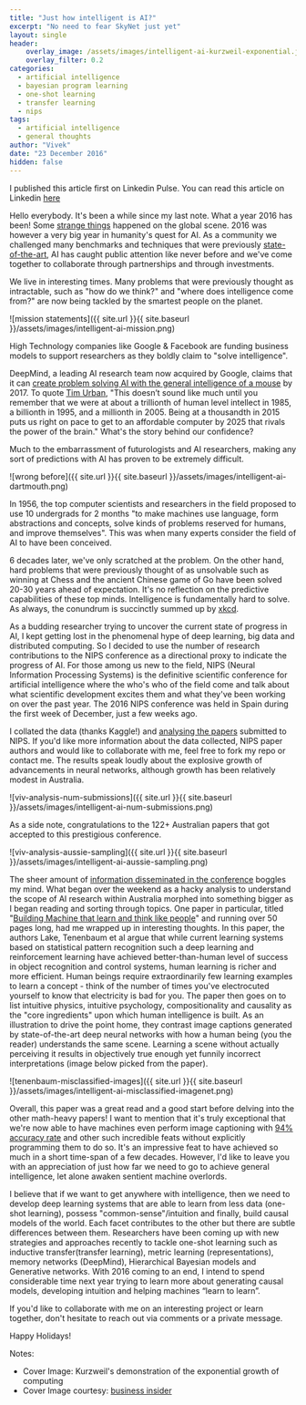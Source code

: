```yaml
---
title: "Just how intelligent is AI?"
excerpt: "No need to fear SkyNet just yet"
layout: single
header:
    overlay_image: /assets/images/intelligent-ai-kurzweil-exponential.jpg
    overlay_filter: 0.2
categories:
  - artificial intelligence
  - bayesian program learning
  - one-shot learning
  - transfer learning
  - nips
tags:
  - artificial intelligence
  - general thoughts
author: "Vivek"
date: "23 December 2016"
hidden: false
---
```


I published this article first on Linkedin Pulse. You can read this  article on Linkedin [here](https://www.linkedin.com/pulse/just-how-intelligent-ai-vivek-bharadwaj/)

Hello everybody. It's been a while since my last note. What a year 2016 has been! Some [strange things](http://www.thelocal.de/20161114/how-german-media-depicts-trumps-victory?lipi=urn%3Ali%3Apage%3Ad_flagship3_pulse_read%3BBY7aDbmqRcKhTK3UhjhNxQ%3D%3D) happened on the global scene. 2016 was however a very big year in humanity's quest for AI. As a community we challenged many benchmarks and techniques that were previously [state-of-the-art](http://www.theverge.com/2016/3/9/11185030/google-deepmind-alphago-go-artificial-intelligence-impact?lipi=urn%3Ali%3Apage%3Ad_flagship3_pulse_read%3BBY7aDbmqRcKhTK3UhjhNxQ%3D%3D), AI has caught public attention like never before and we've come together to collaborate through partnerships and through investments.

We live in interesting times. Many problems that were previously thought as intractable, such as "how do we think?" and "where does intelligence come from?" are now being tackled by the smartest people on the planet.

![mission statements]({{ site.url }}{{ site.baseurl }}/assets/images/intelligent-ai-mission.png)

High Technology companies like Google & Facebook are funding business models to support researchers as they boldly claim to "solve intelligence".

DeepMind, a leading AI research team now acquired by Google, claims that it can [create problem solving AI with the general intelligence of a mouse](http://lesswrong.com/lw/nus/deepmind_plans_for_ratlevel_ai/?lipi=urn%3Ali%3Apage%3Ad_flagship3_pulse_read%3BBY7aDbmqRcKhTK3UhjhNxQ%3D%3D) by 2017. To quote [Tim Urban](http://waitbutwhy.com/2015/01/artificial-intelligence-revolution-1.html?lipi=urn%3Ali%3Apage%3Ad_flagship3_pulse_read%3BBY7aDbmqRcKhTK3UhjhNxQ%3D%3D), "This doesn’t sound like much until you remember that we were at about a trillionth of human level intellect in 1985, a billionth in 1995, and a millionth in 2005. Being at a thousandth in 2015 puts us right on pace to get to an affordable computer by 2025 that rivals the power of the brain." What's the story behind our confidence?

Much to the embarrassment of futurologists and AI researchers, making any sort of predictions with AI has proven to be extremely difficult.

![wrong before]({{ site.url }}{{ site.baseurl }}/assets/images/intelligent-ai-dartmouth.png)

In 1956, the top computer scientists and researchers in the field proposed to use 10 undergrads for 2 months "to make machines use language, form abstractions and concepts, solve kinds of problems reserved for humans, and improve themselves". This was when many experts consider the field of AI to have been conceived.

6 decades later, we've only scratched at the problem. On the other hand, hard problems that were previously thought of as unsolvable such as winning at Chess and the ancient Chinese game of Go have been solved 20-30 years ahead of expectation. It's no reflection on the predictive capabilities of these top minds. Intelligence is fundamentally hard to solve. As always, the conundrum is succinctly summed up by [xkcd](http://xkcd.com/1425/?lipi=urn%3Ali%3Apage%3Ad_flagship3_pulse_read%3BBY7aDbmqRcKhTK3UhjhNxQ%3D%3D).

As a budding researcher trying to uncover the current state of progress in AI, I kept getting lost in the phenomenal hype of deep learning, big data and distributed computing. So I decided to use the number of research contributions to the NIPS conference as a directional proxy to indicate the progress of AI. For those among us new to the field, NIPS (Neural Information Processing Systems) is the definitive scientific conference for artificial intelligence where the who's who of the field come and talk about what scientific development excites them and what they've been working on over the past year. The 2016 NIPS conference was held in Spain during the first week of December, just a few weeks ago.

I collated the data (thanks Kaggle!) and [analysing the papers](http://github.com/vivekbharadwaj/nips_papers_analysis?lipi=urn%3Ali%3Apage%3Ad_flagship3_pulse_read%3BBY7aDbmqRcKhTK3UhjhNxQ%3D%3D) submitted to NIPS. If you'd like more information about the data collected, NIPS paper authors and would like to collaborate with me, feel free to fork my repo or contact me. The results speak loudly about the explosive growth of advancements in neural networks, although growth has been relatively modest in Australia.

![viv-analysis-num-submissions]({{ site.url }}{{ site.baseurl }}/assets/images/intelligent-ai-num-submissions.png)

As a side note, congratulations to the 122+ Australian papers that got accepted to this prestigious conference.

![viv-analysis-aussie-sampling]({{ site.url }}{{ site.baseurl }}/assets/images/intelligent-ai-aussie-sampling.png)

The sheer amount of [information disseminated in the conference](http://nips.cc/Conferences/2016/SpotlightVideos?lipi=urn%3Ali%3Apage%3Ad_flagship3_pulse_read%3BBY7aDbmqRcKhTK3UhjhNxQ%3D%3D) boggles my mind. What began over the weekend as a hacky analysis to understand the scope of AI research within Australia morphed into something bigger as I began reading and sorting through topics. One paper in particular, titled "[Building Machine that learn and think like people](http://arxiv.org/abs/1604.00289?lipi=urn%3Ali%3Apage%3Ad_flagship3_pulse_read%3BBY7aDbmqRcKhTK3UhjhNxQ%3D%3D)" and running over 50 pages long, had me wrapped up in interesting thoughts. In this paper, the authors Lake, Tenenbaum et al argue that while current learning systems based on statistical pattern recognition such a deep learning and reinforcement learning have achieved better-than-human level of success in object recognition and control systems, human learning is richer and more efficient. Human beings require extraordinarily few learning examples to learn a concept - think of the number of times you've electrocuted yourself to know that electricity is bad for you. The paper then goes on to list intuitive physics, intuitive psychology, compositionality and causality as the "core ingredients" upon which human intelligence is built. As an illustration to drive the point home, they contrast image captions generated by state-of-the-art deep neural networks with how a human being (you the reader) understands the same scene. Learning a scene without actually perceiving it results in objectively true enough yet funnily incorrect interpretations (image below picked from the paper).

![tenenbaum-misclassified-images]({{ site.url }}{{ site.baseurl }}/assets/images/intelligent-ai-misclassified-imagenet.png)

Overall, this paper was a great read and a good start before delving into the other math-heavy papers! I want to mention that it's truly exceptional that we're now able to have machines even perform image captioning with [94% accuracy rate](http://www.techtimes.com/articles/179240/20160924/google-image-captioning-artificial-intelligence-system-has-94-percent-accuracy.htm?lipi=urn%3Ali%3Apage%3Ad_flagship3_pulse_read%3BBY7aDbmqRcKhTK3UhjhNxQ%3D%3D) and other such incredible feats without explicitly programming them to do so. It's an impressive feat to have achieved so much in a short time-span of a few decades. However, I'd like to leave you with an appreciation of just how far we need to go to achieve general intelligence, let alone awaken sentient machine overlords.

I believe that if we want to get anywhere with intelligence, then we need to develop deep learning systems that are able to learn from less data (one-shot learning), possess "common-sense"/intuition and finally, build causal models of the world. Each facet contributes to the other but there are subtle differences between them. Researchers have been coming up with new strategies and approaches recently to tackle one-shot learning such as inductive transfer(transfer learning), metric learning (representations), memory networks (DeepMind), Hierarchical Bayesian models and Generative networks. With 2016 coming to an end, I intend to spend considerable time next year trying to learn more about generating causal models, developing intuition and helping machines “learn to learn”.

If you'd like to collaborate with me on an interesting project or learn together, don't hesitate to reach out via comments or a private message.

Happy Holidays!

Notes: <br>
- Cover Image: Kurzweil's demonstration of the exponential growth of computing <br>
- Cover Image courtesy: [business insider](https://amp.businessinsider.com/images/5564fd84eab8ea433ec13811-960-720.jpg) <br>
